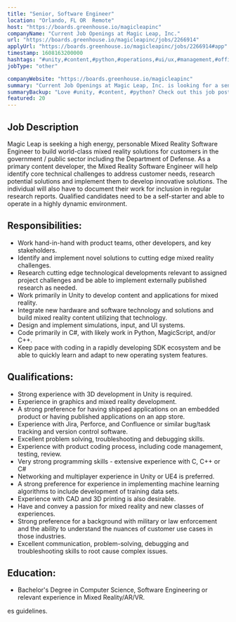 ```yaml
---
title: "Senior, Software Engineer"
location: "Orlando, FL OR  Remote"
host: "https://boards.greenhouse.io/magicleapinc"
companyName: "Current Job Openings at Magic Leap, Inc."
url: "https://boards.greenhouse.io/magicleapinc/jobs/2266914"
applyUrl: "https://boards.greenhouse.io/magicleapinc/jobs/2266914#app"
timestamp: 1608163200000
hashtags: "#unity,#content,#python,#operations,#ui/ux,#management,#office,#cad,#jira"
jobType: "other"

companyWebsite: "https://boards.greenhouse.io/magicleapinc"
summary: "Current Job Openings at Magic Leap, Inc. is looking for a senior that has strong experience with 3D development in Unity is required."
summaryBackup: "Love #unity, #content, #python? Check out this job post!"
featured: 20
---
```


## Job Description

Magic Leap is seeking a high energy, personable Mixed Reality Software Engineer to build world-class mixed reality solutions for customers in the government / public sector including the Department of Defense. As a primary content developer, the Mixed Reality Software Engineer will help identify core technical challenges to address customer needs, research potential solutions and implement them to develop innovative solutions. The individual will also have to document their work for inclusion in regular research reports. Qualified candidates need to be a self-starter and able to operate in a highly dynamic environment.

## Responsibilities:

*   Work hand-in-hand with product teams, other developers, and key stakeholders.
*   Identify and implement novel solutions to cutting edge mixed reality challenges.
*   Research cutting edge technological developments relevant to assigned project challenges and be able to implement externally published research as needed.
*   Work primarily in Unity to develop content and applications for mixed reality.
*   Integrate new hardware and software technology and solutions and build mixed reality content utilizing that technology.
*   Design and implement simulations, input, and UI systems.
*   Code primarily in C#, with likely work in Python, MagicScript, and/or C++.
*   Keep pace with coding in a rapidly developing SDK ecosystem and be able to quickly learn and adapt to new operating system features.

## Qualifications:

*   Strong experience with 3D development in Unity is required.
*   Experience in graphics and mixed reality development.
*   A strong preference for having shipped applications on an embedded product or having published applications on an app store.
*   Experience with Jira, Perforce, and Confluence or similar bug/task tracking and version control software.
*   Excellent problem solving, troubleshooting and debugging skills.
*   Experience with product coding process, including code management, testing, review.
*   Very strong programming skills - extensive experience with C, C++ or C#
*   Networking and multiplayer experience in Unity or UE4 is preferred.
*   A strong preference for experience in implementing machine learning algorithms to include development of training data sets.
*   Experience with CAD and 3D printing is also desirable.
*   Have and convey a passion for mixed reality and new classes of experiences.
*   Strong preference for a background with military or law enforcement and the ability to understand the nuances of customer use cases in those industries.
*   Excellent communication, problem-solving, debugging and troubleshooting skills to root cause complex issues.

## Education:

*   Bachelor's Degree in Computer Science, Software Engineering or relevant experience in Mixed Reality/AR/VR.

es guidelines.
